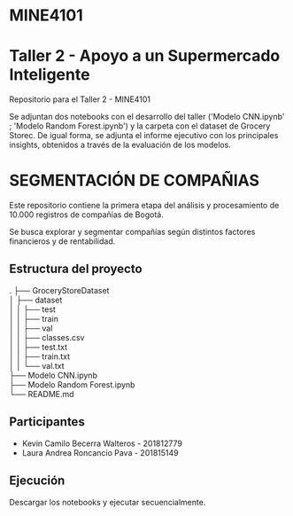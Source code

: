 # MINE4101
# Taller 2 - Apoyo a un Supermercado Inteligente

Repositorio para el Taller 2 - MINE4101

Se adjuntan dos notebooks con el desarrollo del taller ('Modelo CNN.ipynb' ; 'Modelo Random Forest.ipynb') y la carpeta con el dataset de Grocery Storec.
De igual forma, se adjunta el informe ejecutivo con los principales insights, obtenidos a través de la evaluación de los modelos.

# SEGMENTACIÓN DE COMPAÑIAS

Este repositorio contiene la primera etapa del análisis y procesamiento de 10.000 registros de compañías de Bogotá.

Se busca explorar y segmentar compañías según distintos factores financieros y de rentabilidad.

## Estructura del proyecto
. 
├── GroceryStoreDataset   
│   ├── dataset    
│   │   ├── test   
│   │   ├── train   
│   │   ├── val    
│   │   ├── classes.csv   
│   │   ├── test.txt    
│   │   ├── train.txt    
│   │   └── val.txt    
├── Modelo CNN.ipynb    
├── Modelo Random Forest.ipynb    
└── README.md     

## Participantes
* Kevin Camilo Becerra Walteros - 201812779
* Laura Andrea Roncancio Pava - 201815149
 

## Ejecución

Descargar los notebooks y ejecutar secuencialmente.
